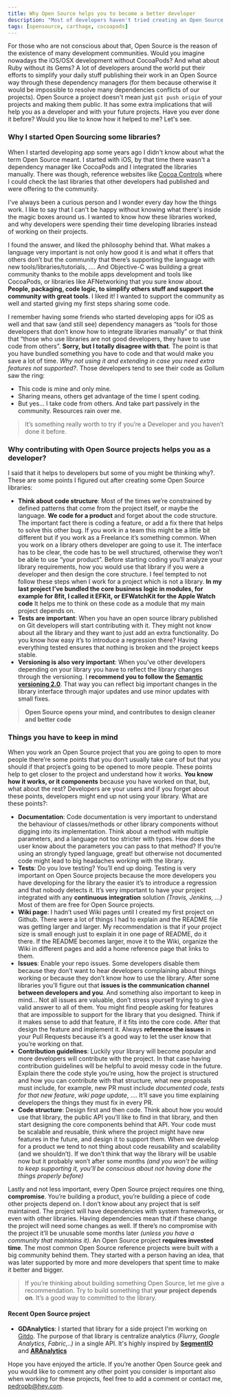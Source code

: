 ```yaml
---
title: Why Open Source helps you to become a better developer
description: "Most of developers haven't tried creating an Open Source component before. Since I apply it to every of my projects I feel the results and development process has improved a lot. In this article I will describe why it's so important"
tags: [opensource, carthage, cocoapods]
---
```


For those who are not conscious about that, Open Source is the reason of the existence of many development communities. Would you imagine nowadays the iOS/OSX development without CocoaPods? And what about Ruby without its Gems? A lot of developers around the world put their efforts to simplify your daily stuff publishing their work in an Open Source way through these dependency managers (for them because otherwise it would be impossible to resolve many dependencies conflicts of our projects). Open Source a project doesn't mean just `git push origin` of your projects and making them public. It has some extra implications that will help you as a developer and with your future projects. Have you ever done it before? Would you like to know how it helped to me? Let's see.

### Why I started Open Sourcing some libraries?

When I started developing app some years ago I didn't know about what the term Open Source meant. I started with iOS, by that time there wasn't a dependency manager like CocoaPods and I integrated the libraries manually. There was though, reference websites like [Cocoa Controls](https://www.cocoacontrols.com/) where I could check the last libraries that other developers had published and were offering to the community.

I've always been a curious person and I wonder every day how the things work. I like to say that I can't be happy without knowing what there's inside the magic boxes around us. I wanted to know how these libraries worked, and why developers were spending their time developing libraries instead of working on their projects.

I found the answer, and liked the philosophy behind that. What makes a language very important is not only how good it is and what it offers that others don’t but the community that there’s supporting the language with new tools/libraries/tutorials, …. And Objective-C was building a great community thanks to the mobile apps development and tools like CocoaPods, or libraries like AFNetworking that you sure know about. **People, packaging, code logic, to simplify others stuff and support the community with great tools**. I liked it! I wanted to support the community as well and started giving my first steps sharing some code.

I remember having some friends who started developing apps for iOS as well and that saw (and still see) dependency managers as “tools for those developers that don’t know how to integrate libraries manually” or that think that “those who use libraries are not good developers, they have to use code from others”. **Sorry, but I totally disagree with that**. The point is that you have bundled something you have to code and that would make you save a lot of time. _Why not using it and extending in case you need extra features not supported?_. Those developers tend to see their code as Gollum saw the ring:

- This code is mine and only mine.
- Sharing means, others get advantage of the time I spent coding.
- But yes… I take code from others. And take part passively in the community. Resources rain over me.

> It’s something really worth to try if you’re a Developer and you haven’t done it before.

### Why contributing with Open Source projects helps you as a developer?

I said that it helps to developers but some of you might be thinking why?. These are some points I figured out after creating some Open Source libraries:

- **Think about code structure**: Most of the times we’re constrained by defined patterns that come from the project itself, or maybe the language. **We code for a product** and forget about the code structure. The important fact there is coding a feature, or add a fix there that helps to solve this other bug. If you work in a team this might be a little bit different but if you work as a Freelance it’s something common. When you work on a library others developer are going to use it. The interface has to be clear, the code has to be well structured, otherwise they won’t be able to use “your product”. Before starting coding you’ll analyze your library requirements, how you would use that library if you were a developer and then design the core structure. I feel tempted to not follow these steps when I work for a project which is not a library. **In my last project I’ve bundled the core business logic in modules, for example for 8fit, I called it EFKit, or EFWatchKit for the Apple Watch code** It helps me to think on these code as a module that my main project depends on.
- **Tests are important**: When you have an open source library published on Git developers will start contributing with it. They might not know about all the library and they want to just add an extra functionality. Do you know how easy it’s to introduce a regression there? Having everything tested ensures that nothing is broken and the project keeps stable.
- **Versioning is also very important**: When you’ve other developers depending on your library you have to reflect the library changes through the versioning. I **recommend you to follow the [Semantic versioning 2.0](http://semver.org/)**. That way you can reflect big important changes in the library interface through major updates and use minor updates with small fixes.

> **Open Source opens your mind, and contributes to design cleaner and better code**

### Things you have to keep in mind

When you work an Open Source project that you are going to open to more people there’re some points that you don’t usually take care of but that you should if that project’s going to be opened to more people. These points help to get closer to the project and understand how it works. **You know how it works, or it components** because you have worked on that, but, what about the rest? Developers are your users and if you forget about these points, developers might end up not using your library. What are these points?:

- **Documentation**: Code documentation is very important to understand the behaviour of classes/methods or other library components without digging into its implementation. Think about a method with multiple parameters, and a language not too stricter with types. How does the user know about the parameters you can pass to that method? If you’re using an strongly typed language, great! but otherwise not documented code might lead to big headaches working with the library.
- **Tests**: Do you love testing? You’ll end up doing. Testing is very important on Open Source projects because the more developers you have developing for the library the easier it’s to introduce a regression and that nobody detects it. It’s very important to have your project integrated with any **continuous integration** solution _(Travis, Jenkins, …)_ Most of them are free for Open Source projects.
- **Wiki page**: I hadn’t used Wiki pages until I created my first project on Github. There were a lot of things I had to explain and the README file was getting larger and larger. My recommendation is that if your project size is small enough just to explain it in one page of README, do it there. If the README becomes larger, move it to the Wiki, organize the Wiki in different pages and add a home reference page that links to them.
- **Issues**: Enable your repo issues. Some developers disable them because they don’t want to hear developers complaining about things working or because they don’t know how to use the library. After some libraries you’ll figure out that **issues is the communication channel between developers and you**. And something also important to keep in mind… Not all issues are valuable, don’t stress yourself trying to give a valid answer to all of them. You might find people asking for features that are impossible to support for the library that you designed. Think if it makes sense to add that feature, if it fits into the core code. After that design the feature and implement it. Always **reference the issues** in your Pull Requests because it’s a good way to let the user know that you’re working on that.
- **Contribution guidelines**: Luckily your library will become popular and more developers will contribute with the project. In that case having contribution guidelines will be helpful to avoid messy code in the future. Explain there the code style you’re using, how the project is structured and how you can contribute with that structure, what new proposals must include, for example, new PR must include _documented code_, _tests for that new feature_, _wiki page update_, …. It’ll save you time explaining developers the things they must fix in every PR.
- **Code structure**: Design first and then code. Think about how you would use that library, the public API you’ll like to find in that library, and then start designing the core components behind that API. Your code must be scalable and reusable, think where the project might have new features in the future, and design it to support them. When we develop for a product we tend to not thing about code reusability and scalability (and we shouldn’t). If we don’t think that way the library will be usable now but it probably won’t after some months _(and you won’t be willing to keep supporting it, you’ll be conscious about not having done the things properly before)_

Lastly and not less important, every Open Source project requires one thing, **compromise**. You’re building a product, you’re building a piece of code other projects depend on. I don’t know about any project that is self maintained. The project will have dependencies with system frameworks, or even with other libraries. Having dependencies mean that if these change the project will need some changes as well. If there’s no compromise with the project it’ll be unusable some months later _(unless you have a community that maintains it)_. An Open Source project **requires invested time**. The most common Open Source reference projects were built with a big community behind them. They started with a person having an idea, that was later supported by more and more developers that spent time to make it better and bigger.

> If you’re thinking about building something Open Source, let me give a recommendation. Try to build something that **your project depends on**. It’s a good way to committed to the library.

#### Recent Open Source project

- **GDAnalytics**: I started that library for a side project I'm working on [Gitdo](http://gitdo.io). The purpose of that library is centralize analytics _(Flurry, Google Analytics, Fabric,..)_ in a single API. It's highly inspired by [**SegmentIO**](https://segment.com/) and [**ARAnalytics**](https://github.com/orta/ARAnalytics)

Hope you have enjoyed the article. If you’re another Open Source geek and you would like to comment any other point you consider is important also when working for these projects, feel free to add a comment or contact me, [pedropb@hey.com][2].

[1]: http://semver.org/ 'Semanting Versioning'
[2]: mailto://pedropb@hey.com
